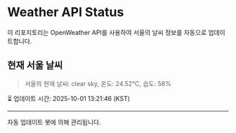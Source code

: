 
# Weather API Status

이 리포지토리는 OpenWeather API를 사용하여 서울의 날씨 정보를 자동으로 업데이트합니다.

## 현재 서울 날씨
> 서울의 현재 날씨: clear sky, 온도: 24.52°C, 습도: 58%

⏳ 업데이트 시간: 2025-10-01 13:21:46 (KST)

---
자동 업데이트 봇에 의해 관리됩니다.
